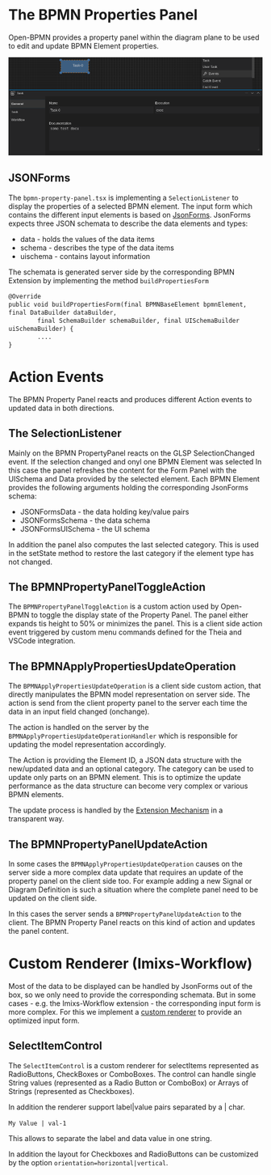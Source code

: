 # The BPMN Properties Panel

Open-BPMN provides a property panel within the diagram plane to be used to edit and update BPMN Element properties.

<img src="./images/property_panel-01.png" />


## JSONForms

The `bpmn-property-panel.tsx` is implementing a `SelectionListener` to display the properties of a selected BPMN element.
The input form which contains the different input elements is based on [JsonForms](https://jsonforms.io/). JsonForms expects three JSON schemata to describe the data elements and types:

 * data - holds the values of the data items
 * schema - describes the type of the data items
 * uischema - contains layout information
 
The schemata is generated server side by the corresponding BPMN Extension by implementing the method `buildPropertiesForm`


	@Override
	public void buildPropertiesForm(final BPMNBaseElement bpmnElement, final DataBuilder dataBuilder,
            final SchemaBuilder schemaBuilder, final UISchemaBuilder uiSchemaBuilder) {
            ....
	}

# Action Events

The BPMN Property Panel reacts and produces different Action events to updated data in both directions.

## The SelectionListener

Mainly on the BPMN PropertyPanel reacts on the GLSP SelectionChanged event. If the selection changed and onyl one BPMN Element was selected In this case the panel refreshes the content for the Form Panel with the UISchema and Data provided by the selected element. Each BPMN Element provides the following arguments holding the corresponding JsonForms schema:

* JSONFormsData - the data holding key/value pairs
* JSONFormsSchema - the data schema
* JSONFormsUISchema - the UI schema

In addition the panel also computes the last selected category. This is used in the setState method to restore the last category if the element type has not changed.

## The BPMNPropertyPanelToggleAction

The `BPMNPropertyPanelToggleAction` is a custom action used by Open-BPMN to toggle the display state of the Property Panel. The panel either expands tis height to 50% or minimizes the panel. This is a client side action event triggered by custom menu commands defined for the Theia and VSCode integration.

## The BPMNApplyPropertiesUpdateOperation

The `BPMNApplyPropertiesUpdateOperation` is a client side custom action, that directly manipulates the BPMN model representation on server side. The action is send from the client property panel to the server each time the data in an input field changed (onchange).

The action is handled on the server by the `BPMNApplyPropertiesUpdateOperationHandler` which is responsible for updating the model representation accordingly.

The Action is providing the Element ID, a JSON data structure with the new/updated data and an optional category. The category can be used to update only parts on an BPMN element. This is to optimize the update performance as the data structure can become very complex or various BPMN elements.

The update process is handled by the [Extension Mechanism](./BPMN_EXTENSIONS.md) in a transparent way. 

## The BPMNPropertyPanelUpdateAction

In some cases the `BPMNApplyPropertiesUpdateOperation` causes on the server side a more complex data update that requires an update of the property panel on the client side too. For example adding a new Signal or Diagram Definition is such a situation where the complete panel need to be updated on the client side.

In this cases the server sends a `BPMNPropertyPanelUpdateAction` to the client. The BPMN Property Panel reacts on this kind of action and updates the panel content.

# Custom Renderer (Imixs-Workflow)

Most of the data to be displayed can be handled by JsonForms out of the box, so we only need to provide the corresponding schemata. But in some cases - e.g. the Imixs-Workflow extension - the corresponding input form is more complex. For this we implement a [custom renderer](https://jsonforms.io/docs/tutorial/custom-renderers) to provide an optimized input form. 

## SelectItemControl

The `SelectItemControl` is a custom renderer for selectItems represented as RadioButtons, CheckBoxes or ComboBoxes.
The control can handle single String values (represented as a Radio Button or ComboBox) or Arrays of Strings (represented as Checkboxes).

In addition the renderer support label|value pairs separated by a | char.

`My Value | val-1`

This allows to separate the label and data value in one string.

In addition the layout for Checkboxes and RadioButtons can be customized by the option `orientation=horizontal|vertical`.
